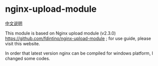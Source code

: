 # nginx-upload-module

[中文说明](https://github.com/chnykn/nginx-upload-module/blob/master/README_CN.md)

This module is based on Nginx upload module (v2.3.0) https://github.com/fdintino/nginx-upload-module
; for use guide, please visit this website.

In order that latest version nginx can be compiled for windows platform, I changed some codes.
